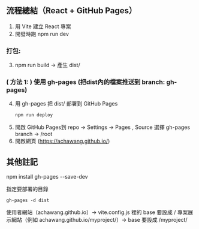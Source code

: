 


## 流程總結（React + GitHub Pages）
1. 用 Vite 建立 React 專案
2. 開發時跑 npm run dev
### 打包: 
3. npm run build → 產生 dist/
### ( 方法 1: ) 使用 gh-pages (把dist內的檔案推送到 branch: gh-pages)
4. 用 gh-pages 把 dist/ 部署到 GitHub Pages 
    ```bash
    npm run deploy
    ```
5. 開啟 GitHub Pages到 repo → Settings → Pages  , Source 選擇 gh-pages branch → /root  
6. 開啟網頁 (https://achawang.github.io/)


## 其他註記
npm install gh-pages --save-dev

指定要部署的目錄  
```=bash
gh-pages -d dist 
```

使用者網站（achawang.github.io）→ vite.config.js 裡的 base 要設成 /
專案展示網站（例如 achawang.github.io/myproject/）→ base 要設成 /myproject/  